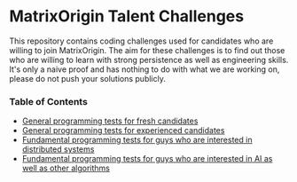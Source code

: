 # MatrixOrigin Talent Challenges

This repository contains coding challenges used for candidates who are willing to join MatrixOrigin. The aim for these challenges is to find out those who are willing to learn with strong persistence as well as engineering skills. It's only a naive proof and has nothing to do with what we are working on, please do not push your solutions publicly. 



### Table of Contents

- [General programming tests for fresh candidates](https://github.com/matrixorigin/talent-challenge/tree/master/matrixbase/elementary)
- [General programming tests for experienced candidates](https://github.com/matrixorigin/talent-challenge/tree/master/matrixbase/advanced)
- [Fundamental programming tests for guys who are interested in distributed systems](https://github.com/matrixorigin/talent-challenge/tree/master/matrixbase/distributed)
- [Fundamental programming tests for guys who are interested in AI as well as other algorithms](https://github.com/matrixorigin/talent-challenge/tree/master/matrixsense)

